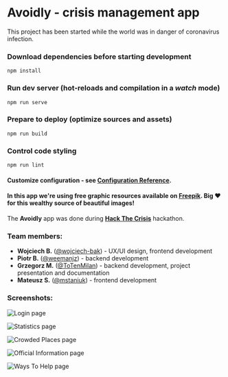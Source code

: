 # Avoidly - crisis management app

This project has been started while the world was in danger of coronavirus infection.

### Download dependencies before starting development
```
npm install
```

### Run dev server (hot-reloads and compilation in a _watch_ mode)
```
npm run serve
```

### Prepare to deploy (optimize sources and assets)
```
npm run build
```

### Control code styling
```
npm run lint
```

#### Customize configuration - see [Configuration Reference](https://cli.vuejs.org/config/).

#### In this app we're using free graphic resources available on [Freepik](https://freepik.com). Big :heart: for this wealthy source of beautiful images!

The __Avoidly__ app was done during [__Hack The Crisis__](https://www.hackcrisis.com) hackathon.

### Team members:

- __Wojciech B.__ ([@wojciech-bak](https://github.com/wojciech-bak)) - UX/UI design, frontend development
- __Piotr B.__ ([@weemanjz](https://github.com/weemanjz)) - backend development
- __Grzegorz M.__ ([@ToTenMilan](https://github.com/ToTenMilan)) - backend development, project presentation and documentation
- __Mateusz S.__ ([@mstaniuk](https://github.com/mstaniuk)) - frontend development


### Screenshots:

![Login page](https://imgur.com/sofpGwo.png)

![Statistics page](https://imgur.com/FWQZQHA.png)

![Crowded Places page](https://imgur.com/nol3Cv0.png)

![Official Information page](https://imgur.com/lLYAOyg.png)

![Ways To Help page](https://imgur.com/h4J7UEf.png)
